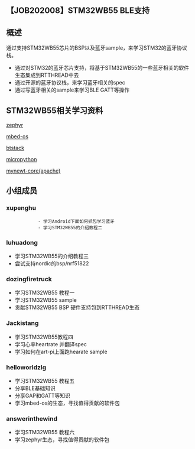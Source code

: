 ## 【JOB202008】STM32WB55 BLE支持
## 概述

通过支持STM32WB55芯片的BSP以及蓝牙sample，来学习STM32的蓝牙协议栈。



- 通过对STM32的蓝牙芯片支持，将基于STM32WB55的一些蓝牙相关的软件生态集成到RTTHREAD中去
- 通过开源的蓝牙协议栈，来学习蓝牙相关的spec
- 通过写蓝牙相关的sample来学习BLE GATT等操作



## STM32WB55相关学习资料

[zephyr](https://github.com/zephyrproject-rtos/zephyr/tree/master/boards/arm/nucleo_wb55rg)

[mbed-os](https://github.com/ARMmbed/mbed-os/tree/master/targets/TARGET_STM/TARGET_STM32WB)

[btstack](https://github.com/bluekitchen/btstack/tree/master/port/stm32-wb55xx-nucleo-freertos)

[micropython](https://github.com/micropython/micropython/tree/master/ports/stm32/boards/NUCLEO_WB55)

[mynewt-core(apache)](https://github.com/apache/mynewt-core/tree/master/hw/bsp/p-nucleo-wb55)





## 小组成员

### xupenghu

				- 学习Android下面如何抓包学习蓝牙
				- 学习STM32WB55的介绍教程二



### luhuadong

   - 学习STM32WB55的介绍教程三
   - 尝试支持nordic的bsp/nrf51822 



### dozingfiretruck

- 学习STM32WB55 教程一
- 学习STM32WB55 sample
- 贡献STM32WB55 BSP 硬件支持包到RTTHREAD生态



### Jackistang

- 学习STM32WB55教程四
- 学习心率heartrate 并翻译spec
- 学习如何在art-pi上面跑hearate sample



### helloworldzlg

- 学习STM32WB55 教程五
- 分享BLE基础知识
- 分享GAP和GATT等知识
- 学习mbed-os的生态，寻找值得贡献的软件包



### answerinthewind

- 学习STM32WB55 教程六
- 学习zephyr生态，寻找值得贡献的软件包

